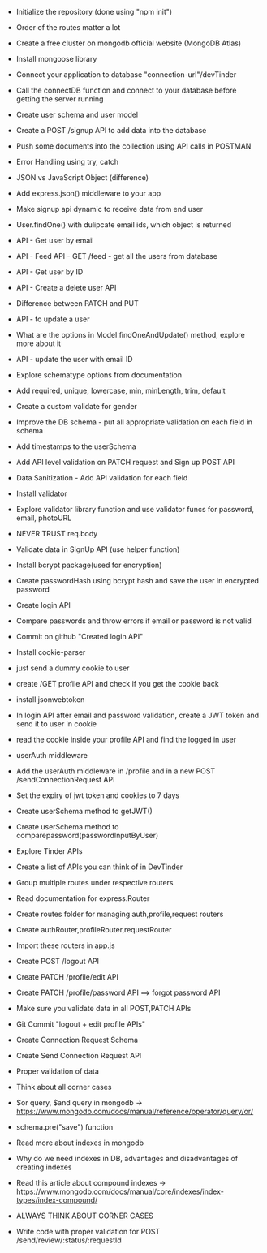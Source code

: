 
 - Initialize the repository (done using "npm init")
 - Order of the routes matter a lot


 - Create a free cluster on mongodb official website (MongoDB Atlas)
 - Install mongoose library
 - Connect your application to database "connection-url"/devTinder 
 - Call the connectDB function and connect to your database before getting the server running
 - Create user schema and user model
 - Create a POST /signup API to add data into the database
 - Push some documents into the collection using API calls in POSTMAN
 - Error Handling using try, catch

 - JSON vs JavaScript Object (difference)
 - Add express.json() middleware to your app
 - Make signup api dynamic to receive data from end user
 - User.findOne() with dulipcate email ids, which object is returned
 - API - Get user by email
 - API - Feed API - GET /feed - get all the users from database
 - API - Get user by ID
 - API - Create a delete user API
 - Difference between PATCH and PUT
 - API - to update a user
 - What are the options in Model.findOneAndUpdate() method, explore more about it
 - API - update the user with email ID

 - Explore schematype options from documentation
 - Add required, unique, lowercase, min, minLength, trim, default
 - Create a custom validate for gender
 - Improve the DB schema - put all appropriate validation on each field in schema
 - Add timestamps to the userSchema 
 - Add API level validation on PATCH request and Sign up POST API
 - Data Sanitization - Add API validation for each field
 - Install validator
 - Explore validator library function and use validator funcs for password, email, photoURL
 - NEVER TRUST req.body

 - Validate data in SignUp API (use helper function)
 - Install bcrypt package(used for encryption)
 - Create passwordHash using bcrypt.hash and save the user in encrypted password
 - Create login API
 - Compare passwords and throw errors if email or password is not valid
 - Commit on github "Created login API"

 - Install cookie-parser
 - just send a dummy cookie to user
 - create /GET profile API and check if you get the cookie back
 - install jsonwebtoken
 - In login API after email and password validation, create a JWT token and send it to user in cookie
 - read the cookie inside your profile API and find the logged in user
 - userAuth middleware
 - Add the userAuth middleware in /profile and in a new POST /sendConnectionRequest API
 - Set the expiry of jwt token and cookies to 7 days
 - Create userSchema method to getJWT()
 - Create userSchema method to comparepassword(passwordInputByUser)

 - Explore Tinder APIs
 - Create a list of APIs you can think of in DevTinder
 - Group multiple routes under respective routers
 - Read documentation for express.Router
 - Create routes folder for managing auth,profile,request routers
 - Create authRouter,profileRouter,requestRouter
 - Import these routers in app.js
 - Create POST /logout API
 - Create PATCH /profile/edit API
 - Create PATCH /profile/password API ==> forgot password API
 - Make sure you validate data in all POST,PATCH APIs
 - Git Commit "logout + edit profile APIs"

- Create Connection Request Schema
- Create Send Connection Request API
- Proper validation of data
- Think about all corner cases
- $or query, $and query in mongodb -> https://www.mongodb.com/docs/manual/reference/operator/query/or/
- schema.pre("save") function
- Read more about indexes in mongodb
- Why do we need indexes in DB, advantages and disadvantages of creating indexes
- Read this article about compound indexes -> https://www.mongodb.com/docs/manual/core/indexes/index-types/index-compound/
- ALWAYS THINK ABOUT CORNER CASES 

- Write code with proper validation for POST /send/review/:status/:requestId
